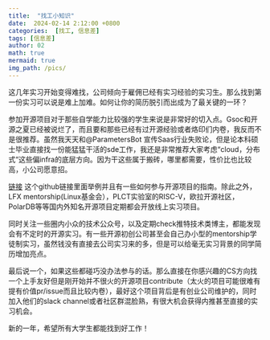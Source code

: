 ```yaml
---
title:  "找工小知识"
date:  2024-02-14 2:12:00 +0800
categories:  [找工, 信息差] 
tags: [信息差]     
author: 02                     
math: true
mermaid: true
img_path: /pics/
---
```

这几年实习开始变得难找，公司倾向于雇佣已经有实习经验的实习生。那么找到第一份实习可以说是难上加难。如何让你的简历脱引而出成为了最关键的一环？

参加开源项目对于那些自学能力比较强的学生来说是非常好的切入点。Gsoc和开源之夏已经被说烂了，而且要和那些已经有过开源经验或者烙印们内卷，我反而不是很推荐。虽然我天天和@ParametersBot 宣传Saas行业失败论，但是论本科硕士毕业直接找一份能猛猛干活的sde工作，我还是非常推荐大家考虑“cloud，分布式“这些偏infra的底层方向。因为干这些属于搬砖，哪里都需要，性价比也比较高，小公司愿意招。

[链接](https://erdengk.github.io/gsoc-analyse/?continueFlag=9ed4073da645ed76363a9dbef9444428)
这个github链接里面举例并且有一些如何参与开源项目的指南。除此之外，LFX mentorship(Linux基金会），PLCT实验室的RISC-V，欧拉开源社区，PolarDB等等国内外知名开源项目定期都会开放线上实习项目。

同时关注一些圈内小众的技术公众号，以及定期check推特技术类博主，都能发现会有不定时的开源实习。有一些开源初创公司甚至会自己办小型的mentorship学徒制实习，虽然钱没有直接去公司实习来的多，但是可以给毫无实习背景的同学简历增加亮点。

最后说一个，如果这些都碰巧没办法参与的话。那么直接在你感兴趣的CS方向找一个上手友好但是刚开始并不很火的开源项目contribute（太火的项目可能很难有提有价值pr/issue而且比较内卷），最好这个项目背后是有创业公司维护的，同时加入他们的slack channel或者社区群混脸熟，有很大机会获得内推甚至直接的实习机会。

新的一年，希望所有大学生都能找到好工作！
